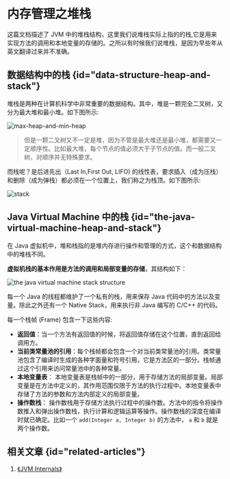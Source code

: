 # 内存管理之堆栈

这篇文档描述了 JVM 中的堆栈结构，这里我们说堆栈实际上指的的栈,它是用来实现方法的调用和本地变量的存储的。之所以有时候我们说堆栈，是因为早些年从英文翻译过来并不准确。

## 数据结构中的栈 {id="data-structure-heap-and-stack"}

堆栈是两种在计算机科学中非常重要的数据结构。其中，堆是一颗完全二叉树，又分为最大堆和最小堆。如下图所示:

<img src="http://file-linker.oss-cn-hangzhou.aliyuncs.com/NrVIIyea60pWZslFBF7i.png" alt="max-heap-and-min-heap"/>

> 但是一颗二叉树又不一定是堆，因为不管是最大堆还是最小堆，都需要又一定顺序性。比如最大堆，每个节点的值必须大于子节点的值。而一般二叉树，对顺序并无特殊要求。

而栈呢？是后进先出（Last In,First Out, LIFO) 的线性表，要求插入（成为压栈）和删除（成为弹栈）都必须在一个位置上，我们称之为栈顶。如下图所示:

<img src="http://file-linker.oss-cn-hangzhou.aliyuncs.com/IP08VMg0A5ayDwbUO3UP.png" alt="stack"/>

## Java Virtual Machine 中的栈 {id="the-java-virtual-machine-heap-and-stack"}

在 Java 虚拟机中，堆和栈指的是堆内存进行操作和管理的方式，这个和数据结构中的堆栈不同。

**虚拟机栈的基本作用是方法的调用和局部变量的存储**，其结构如下：

<img src="http://file-linker.oss-cn-hangzhou.aliyuncs.com/QHZFtSilyFAKUt1eRHwe.png" alt="the java virtual machine stack structure"/>

每一个 Java 的线程都维护了一个私有的栈，用来保存 Java 代码中的方法以及变量。除此之外还有一个 Native Stack，用来执行非 Java 编写的 C/C++ 的代码。

每一个栈帧 (Frame) 包含一下这些内容:

* **返回值**：当一个方法有返回值的时候，将返回值存储在这个位置，直到返回给调用方。
* **当前类常量池的引用**：每个栈帧都会包含一个对当前类常量池的引用。类常量池包含了编译时生成的各种字面量和符号引用，它是方法区的一部分。栈帧通过这个引用来访问常量池中的各种常量。
* **本地变量表**： 本地变量表是栈帧中的一部分，用于存储方法的局部变量。局部变量是在方法中定义的，其作用范围仅限于方法的执行过程中。本地变量表中存储了方法的参数和方法内部定义的局部变量。
* **操作数栈**： 操作数栈用于存储方法执行过程中的操作数。方法中的指令将操作数推入和弹出操作数栈，执行计算和逻辑运算等操作。操作数栈的深度在编译时就已确定。比如一个 `add(Integer a, Integer b)` 的方法中， `a` 和 `b` 就是两个操作数。



## 相关文章 {id="related-articles"}

1. [《JVM Internals》](https://blog.jamesdbloom.com/JVMInternals.html)